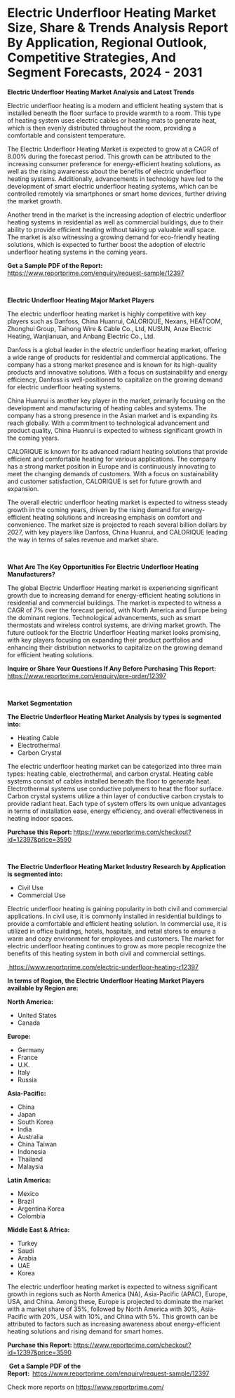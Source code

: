 <p><h1>Electric Underfloor Heating Market Size, Share & Trends Analysis Report By Application, Regional Outlook, Competitive Strategies, And Segment Forecasts, 2024 - 2031</h1></p><p><strong>Electric Underfloor Heating Market Analysis and Latest Trends</strong></p>
<p><p>Electric underfloor heating is a modern and efficient heating system that is installed beneath the floor surface to provide warmth to a room. This type of heating system uses electric cables or heating mats to generate heat, which is then evenly distributed throughout the room, providing a comfortable and consistent temperature.</p><p>The Electric Underfloor Heating Market is expected to grow at a CAGR of 8.00% during the forecast period. This growth can be attributed to the increasing consumer preference for energy-efficient heating solutions, as well as the rising awareness about the benefits of electric underfloor heating systems. Additionally, advancements in technology have led to the development of smart electric underfloor heating systems, which can be controlled remotely via smartphones or smart home devices, further driving the market growth.</p><p>Another trend in the market is the increasing adoption of electric underfloor heating systems in residential as well as commercial buildings, due to their ability to provide efficient heating without taking up valuable wall space. The market is also witnessing a growing demand for eco-friendly heating solutions, which is expected to further boost the adoption of electric underfloor heating systems in the coming years.</p></p>
<p><strong>Get a Sample PDF of the Report:&nbsp;</strong> <a href="https://www.reportprime.com/enquiry/request-sample/12397">https://www.reportprime.com/enquiry/request-sample/12397</a></p>
<p>&nbsp;</p>
<p><strong>Electric Underfloor Heating Major Market Players</strong></p>
<p><p>The electric underfloor heating market is highly competitive with key players such as Danfoss, China Huanrui, CALORIQUE, Nexans, HEATCOM, Zhonghui Group, Taihong Wire & Cable Co., Ltd, NUSUN, Anze Electric Heating, Wanjianuan, and Anbang Electric Co., Ltd.</p><p>Danfoss is a global leader in the electric underfloor heating market, offering a wide range of products for residential and commercial applications. The company has a strong market presence and is known for its high-quality products and innovative solutions. With a focus on sustainability and energy efficiency, Danfoss is well-positioned to capitalize on the growing demand for electric underfloor heating systems.</p><p>China Huanrui is another key player in the market, primarily focusing on the development and manufacturing of heating cables and systems. The company has a strong presence in the Asian market and is expanding its reach globally. With a commitment to technological advancement and product quality, China Huanrui is expected to witness significant growth in the coming years.</p><p>CALORIQUE is known for its advanced radiant heating solutions that provide efficient and comfortable heating for various applications. The company has a strong market position in Europe and is continuously innovating to meet the changing demands of customers. With a focus on sustainability and customer satisfaction, CALORIQUE is set for future growth and expansion.</p><p>The overall electric underfloor heating market is expected to witness steady growth in the coming years, driven by the rising demand for energy-efficient heating solutions and increasing emphasis on comfort and convenience. The market size is projected to reach several billion dollars by 2027, with key players like Danfoss, China Huanrui, and CALORIQUE leading the way in terms of sales revenue and market share.</p></p>
<p>&nbsp;</p>
<p><strong>What Are The Key Opportunities For Electric Underfloor Heating Manufacturers?</strong></p>
<p><p>The global Electric Underfloor Heating market is experiencing significant growth due to increasing demand for energy-efficient heating solutions in residential and commercial buildings. The market is expected to witness a CAGR of 7% over the forecast period, with North America and Europe being the dominant regions. Technological advancements, such as smart thermostats and wireless control systems, are driving market growth. The future outlook for the Electric Underfloor Heating market looks promising, with key players focusing on expanding their product portfolios and enhancing their distribution networks to capitalize on the growing demand for efficient heating solutions.</p></p>
<p><strong>Inquire or Share Your Questions If Any Before Purchasing This Report:</strong> <a href="https://www.reportprime.com/enquiry/pre-order/12397">https://www.reportprime.com/enquiry/pre-order/12397</a></p>
<p>&nbsp;</p>
<p><strong>Market Segmentation</strong></p>
<p><strong>The Electric Underfloor Heating Market Analysis by types is segmented into:</strong></p>
<p><ul><li>Heating Cable</li><li>Electrothermal</li><li>Carbon Crystal</li></ul></p>
<p><p>The electric underfloor heating market can be categorized into three main types: heating cable, electrothermal, and carbon crystal. Heating cable systems consist of cables installed beneath the floor to generate heat. Electrothermal systems use conductive polymers to heat the floor surface. Carbon crystal systems utilize a thin layer of conductive carbon crystals to provide radiant heat. Each type of system offers its own unique advantages in terms of installation ease, energy efficiency, and overall effectiveness in heating indoor spaces.</p></p>
<p><strong>Purchase this Report:&nbsp;</strong><a href="https://www.reportprime.com/checkout?id=12397&price=3590">https://www.reportprime.com/checkout?id=12397&price=3590</a></p>
<p>&nbsp;</p>
<p><strong>The Electric Underfloor Heating Market Industry Research by Application is segmented into:</strong></p>
<p><ul><li>Civil Use</li><li>Commercial Use</li></ul></p>
<p><p>Electric underfloor heating is gaining popularity in both civil and commercial applications. In civil use, it is commonly installed in residential buildings to provide a comfortable and efficient heating solution. In commercial use, it is utilized in office buildings, hotels, hospitals, and retail stores to ensure a warm and cozy environment for employees and customers. The market for electric underfloor heating continues to grow as more people recognize the benefits of this heating system in both civil and commercial settings.</p></p>
<p><a href="https://www.reportprime.com/electric-underfloor-heating-r12397">&nbsp;https://www.reportprime.com/electric-underfloor-heating-r12397</a></p>
<p><strong>In terms of Region, the Electric Underfloor Heating Market Players available by Region are:</strong></p>
<p>
    <p> <strong> North America: </strong>
        <ul>
            <li>United States</li>
            <li>Canada</li>
        </ul>
        </p> 
    <p> <strong> Europe: </strong>
        <ul>
            <li>Germany</li>
            <li>France</li>
            <li>U.K.</li>
            <li>Italy</li>
            <li>Russia</li>
        </ul>
        </p> 
    <p> <strong> Asia-Pacific: </strong>
        <ul>
            <li>China</li>
            <li>Japan</li>
            <li>South Korea</li>
            <li>India</li>
            <li>Australia</li>
            <li>China Taiwan</li>
            <li>Indonesia</li>
            <li>Thailand</li>
            <li>Malaysia</li>
        </ul>
        </p> 
    <p> <strong> Latin America: </strong>
        <ul>
            <li>Mexico</li>
            <li>Brazil</li>
            <li>Argentina Korea</li>
            <li>Colombia</li>
        </ul>
        </p> 
    <p> <strong> Middle East & Africa: </strong>
        <ul>
            <li>Turkey</li>
            <li>Saudi</li>
            <li>Arabia</li>
            <li>UAE</li>
            <li>Korea</li>
        </ul>
    </p>
    </p>
<p><p>The electric underfloor heating market is expected to witness significant growth in regions such as North America (NA), Asia-Pacific (APAC), Europe, USA, and China. Among these, Europe is projected to dominate the market with a market share of 35%, followed by North America with 30%, Asia-Pacific with 20%, USA with 10%, and China with 5%. This growth can be attributed to factors such as increasing awareness about energy-efficient heating solutions and rising demand for smart homes.</p></p>
<p><strong>Purchase this Report: </strong><a href="https://www.reportprime.com/checkout?id=12397&price=3590">https://www.reportprime.com/checkout?id=12397&price=3590</a></p>
<p>&nbsp;<strong>Get a Sample PDF of the Report:&nbsp;&nbsp;</strong><a href="https://www.reportprime.com/enquiry/request-sample/12397">https://www.reportprime.com/enquiry/request-sample/12397</a></p>
<p><strong></strong></p>
<p>Check more reports on <a href="https://www.reportprime.com/">https://www.reportprime.com/</a></p>